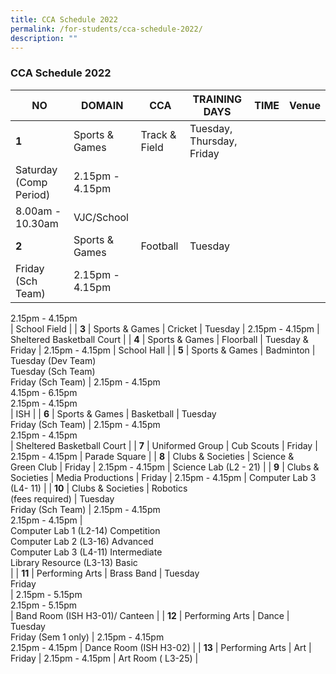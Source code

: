 ```yaml
---
title: CCA Schedule 2022
permalink: /for-students/cca-schedule-2022/
description: ""
---
```

### CCA Schedule 2022

| **NO** | **DOMAIN** | **CCA** | **TRAINING DAYS** | **TIME** | **Venue** |
| --- | --- | --- | --- | --- | --- |
| **1** | Sports & Games | Track & Field | Tuesday, Thursday, Friday  
Saturday (Comp Period) | 2.15pm - 4.15pm  
8.00am - 10.30am | VJC/School |
| **2** | Sports & Games | Football | Tuesday  
Friday (Sch Team) | 2.15pm - 4.15pm  
2.15pm - 4.15pm  
 | School Field |
| **3** | Sports & Games | Cricket | Tuesday | 2.15pm - 4.15pm | Sheltered Basketball Court |
| **4** | Sports & Games | Floorball | Tuesday &  
Friday | 2.15pm - 4.15pm | School Hall |
| **5** | Sports & Games | Badminton | Tuesday (Dev Team)  
Tuesday (Sch Team)  
Friday (Sch Team) | 2.15pm - 4.15pm  
4.15pm - 6.15pm  
2.15pm - 4.15pm  
 | ISH |
| **6** | Sports & Games | Basketball | Tuesday  
Friday (Sch Team) | 2.15pm - 4.15pm  
2.15pm - 4.15pm  
 | Sheltered Basketball Court |
| **7** | Uniformed Group | Cub Scouts | Friday | 2.15pm - 4.15pm | Parade Square |
| **8** | Clubs & Societies | Science &  
Green Club | Friday | 2.15pm - 4.15pm | Science Lab (L2 - 21) |
| **9** | Clubs & Societies | Media Productions | Friday | 2.15pm - 4.15pm | Computer Lab 3 (L4- 11) |
| **10** | Clubs & Societies | Robotics  
(fees required) | Tuesday  
Friday (Sch Team) | 2.15pm - 4.15pm  
2.15pm - 4.15pm |   
Computer Lab 1 (L2-14) Competition   
Computer Lab 2 (L3-16) Advanced  
Computer Lab 3 (L4-11) Intermediate  
Library Resource (L3-13) Basic  
 |
| **11** | Performing Arts | Brass Band | Tuesday  
Friday  
 | 2.15pm - 5.15pm  
2.15pm - 5.15pm  
 | Band Room (ISH H3-01)/ Canteen |
| **12** | Performing Arts | Dance | Tuesday  
Friday (Sem 1 only) | 2.15pm - 4.15pm  
2.15pm - 4.15pm | Dance Room (ISH H3-02) |
| **13** | Performing Arts | Art | Friday | 2.15pm - 4.15pm | Art Room ( L3-25) |